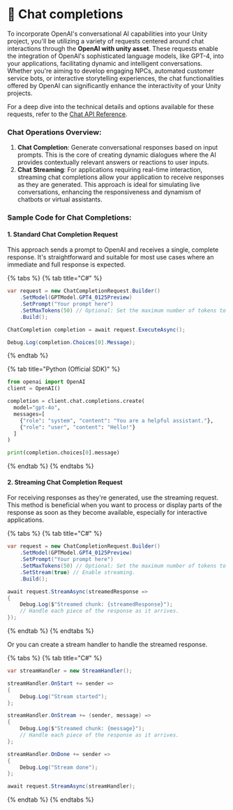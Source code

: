 # 💬 Chat completions

To incorporate OpenAI's conversational AI capabilities into your Unity project, you'll be utilizing a variety of requests centered around chat interactions through the **OpenAI with unity asset**. These requests enable the integration of OpenAI's sophisticated language models, like GPT-4, into your applications, facilitating dynamic and intelligent conversations. Whether you're aiming to develop engaging NPCs, automated customer service bots, or interactive storytelling experiences, the chat functionalities offered by OpenAI can significantly enhance the interactivity of your Unity projects.

For a deep dive into the technical details and options available for these requests, refer to the [Chat API Reference](https://platform.openai.com/docs/api-reference/chat).

### Chat Operations Overview:

1. **Chat Completion**: Generate conversational responses based on input prompts. This is the core of creating dynamic dialogues where the AI provides contextually relevant answers or reactions to user inputs.
2. **Chat Streaming**: For applications requiring real-time interaction, streaming chat completions allow your application to receive responses as they are generated. This approach is ideal for simulating live conversations, enhancing the responsiveness and dynamism of chatbots or virtual assistants.

### Sample Code for Chat Completions:

#### 1. Standard Chat Completion Request

This approach sends a prompt to OpenAI and receives a single, complete response. It's straightforward and suitable for most use cases where an immediate and full response is expected.

{% tabs %}
{% tab title="C#" %}
```csharp
var request = new ChatCompletionRequest.Builder()
    .SetModel(GPTModel.GPT4_0125Preview) 
    .SetPrompt("Your prompt here")
    .SetMaxTokens(50) // Optional: Set the maximum number of tokens to generate.
    .Build();

ChatCompletion completion = await request.ExecuteAsync();

Debug.Log(completion.Choices[0].Message);
```
{% endtab %}

{% tab title="Python (Official SDK)" %}
```python
from openai import OpenAI
client = OpenAI()

completion = client.chat.completions.create(
  model="gpt-4o",
  messages=[
    {"role": "system", "content": "You are a helpful assistant."},
    {"role": "user", "content": "Hello!"}
  ]
)

print(completion.choices[0].message)
```
{% endtab %}
{% endtabs %}

#### 2. Streaming Chat Completion Request

For receiving responses as they're generated, use the streaming request. This method is beneficial when you want to process or display parts of the response as soon as they become available, especially for interactive applications.

{% tabs %}
{% tab title="C#" %}
```csharp
var request = new ChatCompletionRequest.Builder()
    .SetModel(GPTModel.GPT4_0125Preview) 
    .SetPrompt("Your prompt here")
    .SetMaxTokens(50) // Optional: Set the maximum number of tokens to generate.
    .SetStream(true) // Enable streaming.
    .Build();

await request.StreamAsync(streamedResponse =>
{
    Debug.Log($"Streamed chunk: {streamedResponse}");
    // Handle each piece of the response as it arrives.
});
```
{% endtab %}
{% endtabs %}

Or you can create a stream handler to handle the streamed response.

{% tabs %}
{% tab title="C#" %}
```csharp
var streamHandler = new StreamHandler();

streamHandler.OnStart += sender =>
{
    Debug.Log("Stream started");
};

streamHandler.OnStream += (sender, message) =>
{
    Debug.Log($"Streamed chunk: {message}");
    // Handle each piece of the response as it arrives.
};

streamHandler.OnDone += sender =>
{
    Debug.Log("Stream done");
};

await request.StreamAsync(streamHandler);
```
{% endtab %}
{% endtabs %}
